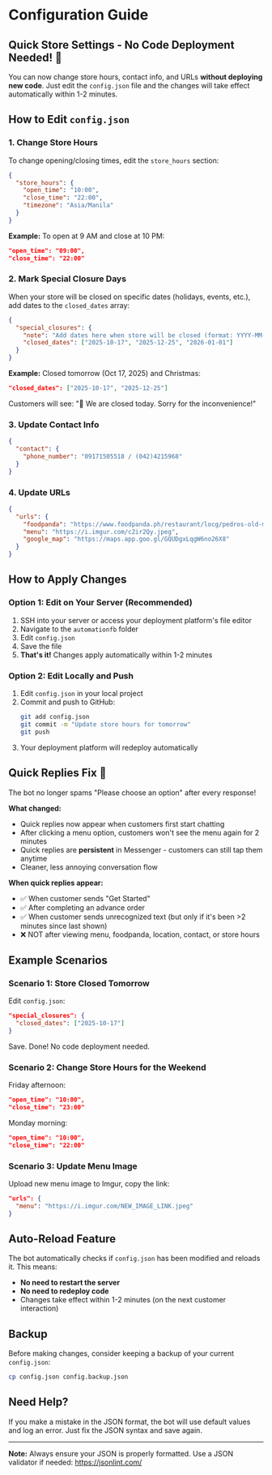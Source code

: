 # Configuration Guide

## Quick Store Settings - No Code Deployment Needed! 🎉

You can now change store hours, contact info, and URLs **without deploying new code**. Just edit the `config.json` file and the changes will take effect automatically within 1-2 minutes.

## How to Edit `config.json`

### 1. Change Store Hours

To change opening/closing times, edit the `store_hours` section:

```json
{
  "store_hours": {
    "open_time": "10:00",
    "close_time": "22:00",
    "timezone": "Asia/Manila"
  }
}
```

**Example:** To open at 9 AM and close at 10 PM:
```json
"open_time": "09:00",
"close_time": "22:00"
```

### 2. Mark Special Closure Days

When your store will be closed on specific dates (holidays, events, etc.), add dates to the `closed_dates` array:

```json
{
  "special_closures": {
    "note": "Add dates here when store will be closed (format: YYYY-MM-DD)",
    "closed_dates": ["2025-10-17", "2025-12-25", "2026-01-01"]
  }
}
```

**Example:** Closed tomorrow (Oct 17, 2025) and Christmas:
```json
"closed_dates": ["2025-10-17", "2025-12-25"]
```

Customers will see: "🚫 We are closed today. Sorry for the inconvenience!"

### 3. Update Contact Info

```json
{
  "contact": {
    "phone_number": "09171505518 / (042)4215968"
  }
}
```

### 4. Update URLs

```json
{
  "urls": {
    "foodpanda": "https://www.foodpanda.ph/restaurant/locg/pedros-old-manila-rd",
    "menu": "https://i.imgur.com/c2ir2Qy.jpeg",
    "google_map": "https://maps.app.goo.gl/GQUDgxLqgW6no26X8"
  }
}
```

## How to Apply Changes

### Option 1: Edit on Your Server (Recommended)
1. SSH into your server or access your deployment platform's file editor
2. Navigate to the `automationfb` folder
3. Edit `config.json`
4. Save the file
5. **That's it!** Changes apply automatically within 1-2 minutes

### Option 2: Edit Locally and Push
1. Edit `config.json` in your local project
2. Commit and push to GitHub:
   ```bash
   git add config.json
   git commit -m "Update store hours for tomorrow"
   git push
   ```
3. Your deployment platform will redeploy automatically

## Quick Replies Fix 🎯

The bot no longer spams "Please choose an option" after every response! 

**What changed:**
- Quick replies now appear when customers first start chatting
- After clicking a menu option, customers won't see the menu again for 2 minutes
- Quick replies are **persistent** in Messenger - customers can still tap them anytime
- Cleaner, less annoying conversation flow

**When quick replies appear:**
- ✅ When customer sends "Get Started"
- ✅ After completing an advance order
- ✅ When customer sends unrecognized text (but only if it's been >2 minutes since last shown)
- ❌ NOT after viewing menu, foodpanda, location, contact, or store hours

## Example Scenarios

### Scenario 1: Store Closed Tomorrow
Edit `config.json`:
```json
"special_closures": {
  "closed_dates": ["2025-10-17"]
}
```
Save. Done! No code deployment needed.

### Scenario 2: Change Store Hours for the Weekend
Friday afternoon:
```json
"open_time": "10:00",
"close_time": "23:00"
```
Monday morning:
```json
"open_time": "10:00",
"close_time": "22:00"
```

### Scenario 3: Update Menu Image
Upload new menu image to Imgur, copy the link:
```json
"urls": {
  "menu": "https://i.imgur.com/NEW_IMAGE_LINK.jpeg"
}
```

## Auto-Reload Feature

The bot automatically checks if `config.json` has been modified and reloads it. This means:
- **No need to restart the server**
- **No need to redeploy code**
- Changes take effect within 1-2 minutes (on the next customer interaction)

## Backup

Before making changes, consider keeping a backup of your current `config.json`:
```bash
cp config.json config.backup.json
```

## Need Help?

If you make a mistake in the JSON format, the bot will use default values and log an error. Just fix the JSON syntax and save again.

---

**Note:** Always ensure your JSON is properly formatted. Use a JSON validator if needed: https://jsonlint.com/

